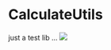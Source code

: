 # CalculateUtils
just a test lib ...
[![](https://jitpack.io/v/CodeWrt/CalculateUtils.svg)](https://jitpack.io/#CodeWrt/CalculateUtils)
